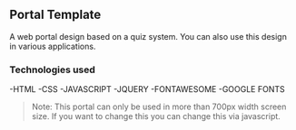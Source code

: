 ## Portal Template

A web portal design based on a quiz system. You can also use this design in various applications.

### Technologies used
 -HTML
 -CSS
 -JAVASCRIPT
 -JQUERY
 -FONTAWESOME
 -GOOGLE FONTS
 
 > Note: This portal can only be used in more than 700px width screen size. If you want to change this you can change this via javascript.